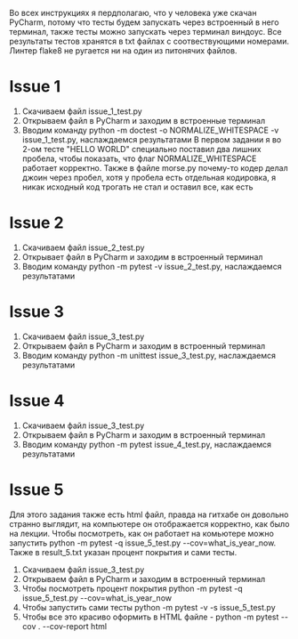 Во всех инструкциях я пердполагаю, что у человека уже скачан PyCharm, потому что тесты будем запускать через встроенный в него терминал, также тесты можно запускать через терминал виндоус. Все результаты тестов хранятся в txt файлах с соотвествующими номерами. Линтер flake8 не ругается ни на один из питонячих файлов. 


# Issue 1
  1. Скачиваем файл issue_1_test.py
  2. Открываем файл в PyCharm и заходим в встроенные терминал
  3. Вводим команду python -m doctest -o NORMALIZE_WHITESPACE -v issue_1_test.py, наслаждаемся результатами
В первом задании я во 2-ом тесте "HELLO WORLD" специально поставил два лишних пробела, чтобы показать, что флаг NORMALIZE_WHITESPACE работает корректно. Также в файле morse.py почему-то кодер делал джоин через пробел, хотя у пробела есть отдельная кодировка, я никак исходный код трогать не стал и оставил все, как есть

# Issue 2
  1. Скачиваем файл issue_2_test.py
  2. Открывает файл в PyCharm и заходим в встроенный терминал
  3. Вводим команду python -m pytest -v issue_2_test.py, наслаждаемся результатами

# Issue 3
  1. Скачиваем файл issue_3_test.py
  2. Открываем файл в PyCharm и заходим в встроенный терминал
  3. Вводим команду python -m unittest issue_3_test.py, наслаждаемся результатами

# Issue 4
  1. Скачиваем файл issue_3_test.py
  2. Открываем файл в PyCharm и заходим в встроенный терминал
  3. Вводим команду python -m pytest issue_4_test.py, наслаждаемся результатами

# Issue 5
Для этого задания также есть html файл, правда на гитхабе он довольно странно выглядит, на компьютере он отображается корректно, как было на лекции. Чтобы посмотреть, как он работает на комьютере можно запустить  python -m pytest -q issue_5_test.py --cov=what_is_year_now. Также в result_5.txt указан процент покрытия и сами тесты.
  1. Скачиваем файл issue_3_test.py
  2. Открываем файл в PyCharm и заходим в встроенный терминал
  3. Чтобы посмотреть процент покрытия python -m pytest -q issue_5_test.py --cov=what_is_year_now
  4. Чтобы запустить сами тесты python -m pytest -v -s issue_5_test.py
  5. Чтобы все это красиво оформить в HTML файле - python -m pytest --cov . --cov-report html
